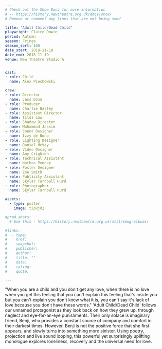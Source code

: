 ```yaml
---
# Check out the Show Docs for more information 
# -- https://history.newtheatre.org.uk/docs/show/
# Remove or comment any lines that are not being used 

title: "Adult Child/Dead Child"
playwright: Claire Dowie
period: Autumn
season: Fringe
season_sort: 100
date_start: 2018-11-18
date_end: 2018-11-19
venue: New Theatre Studio A


cast:
- role: Child
  name: Alex Piechowski

crew:
- role: Director
  name: Jess Donn
- role: Producer
  name: Charlie Basley
- role: Assistant Director
  name: Tilda Law
- role: Shadow Director
  name: Muhammad Jassim
- role: Sound Designer
  name: Izzy de Bono
- role: Lighting Designer
  name: Daniel McVey
- role: Video Designer
  name: Amy Crighton
- role: Technical Assistant
  name: Nathan Penney
- role: Poster Designer
  name: Zoe Smith
- role: Publicity Assistant
  name: Skylar Turnbull Hurd
- role: Photographer
  name: Skylar Turnbull Hurd

assets:
  - type: poster
    image: tJpRjR2

#prod_shots:
  # Use this - https://history.newtheatre.org.uk/util/smug-albums/

#links:
#  - type:
#    href:
#    snapshot:
#    publisher:
#    author:
#    title: ""
#    date:
#    rating:
#    quote:

---
```


"When you are a child and you don't get any love, when there is no love when you get this feeling that you can't explain this feeling that's inside you but you can't explain you don't know what it is, you can't say it's lack of love because you don't have those words." 'Adult Child/Dead Child' follows our unnamed protagonist as they look back on how they grew up, through neglect and eye-for-an-eye punishments. Their only solace is imaginary friend, Benji, who provides a constant source of company and comfort in their darkest times. However, Benji is not the positive force that she first appears, and slowly turns into something more sinister. Using poetry, projection and live sound looping, this powerful yet surprisingly uplifting monologue explores loneliness, recovery and the universal need for love.
